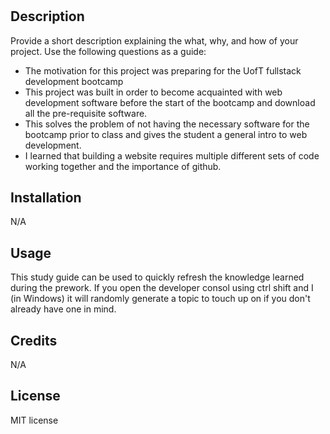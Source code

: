 # <Prework Study Guide>

## Description

Provide a short description explaining the what, why, and how of your project. Use the following questions as a guide:

- The motivation for this project was preparing for the UofT fullstack development bootcamp
- This project was built in order to become acquainted with web development software before the start of the bootcamp and download all the pre-requisite software.
- This solves the problem of not having the necessary software for the bootcamp prior to class and gives the student a general intro to web development.
- I learned that building a website requires multiple different sets of code working together and the importance of github. 

## Installation

N/A

## Usage

This study guide can be used to quickly refresh the knowledge learned during the prework. If you open the developer consol using ctrl shift and I (in Windows) it will randomly generate a topic to touch up on if you don't already have one in mind. 


## Credits

N/A

## License

MIT license

